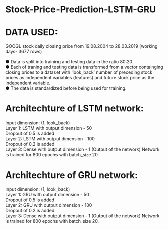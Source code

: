 # Stock-Price-Prediction-LSTM-GRU

# DATA USED:
  GOOGL stock daily closing price from 19.08.2004 to 28.03.2019 (working days- 3677 rows) </br>

● Data is split into training and testing data in the ratio 80:20.</br>
● Each of traning and testing data is transformed from a vector containging</br>
closing prices to a dataset with ‘look_back’ number of preceding stock prices as independent variables (features) and future stock price as the independent variable.</br>
● The data is standardized before being used for training.</br>

# Architechture of LSTM network:
Input dimension: (1, look_back)</br>
Layer 1: LSTM with output dimension - 50</br>
Dropout of 0.5 is added</br>
Layer 2: LSTM with output dimension - 100</br>
Dropout of 0.2 is added</br>
Layer 3: Dense with output dimension - 1 (Output of the network) Network is trained for 800 epochs with batch_size 20.</br>

# Architechture of GRU network:
Input dimension: (1, look_back)</br>
Layer 1: GRU with output dimension - 50</br>
Dropout of 0.5 is added</br>
Layer 2: GRU with output dimension - 100</br>
Dropout of 0.2 is added</br>
Layer 3: Dense with output dimension - 1 (Output of the network) Network is trained for 800 epochs with batch_size 20.</br>

